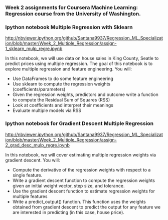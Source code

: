 ### Week 2 assignments for Coursera Machine Learning: Regression course from the University of Washington.

### Ipython notebook Multiple Regression with Sklearn

http://nbviewer.ipython.org/github/Santana9937/Regression_ML_Specialization/blob/master/Week_2_Multiple_Regression/assign-1_sklearn_mulp_regre.ipynb

In this notebook, we will use data on house sales in King County, Seatle to predict prices using multiple regression. The goal of this notebook is to explore multiple regression and feature engineering. You will:

* Use DataFrames to do some feature engineering
* Use sklearn to compute the regression weights (coefficients/parameters)
* Given the regression weights, predictors and outcome write a function to compute the Residual Sum of Squares (RSS)
* Look at coefficients and interpret their meanings
* Evaluate multiple models via RSS


### Ipython notebook for Gradient Descent Multiple Regression

http://nbviewer.ipython.org/github/Santana9937/Regression_ML_Specialization/blob/master/Week_2_Multiple_Regression/assign-2_grad_desc_mulp_regre.ipynb

In this notebook, we will cover estimating multiple regression weights via gradient descent. You will:
* Compute the derivative of the regression weights with respect to a single feature.
* Write a gradient descent function to compute the regression weights given an initial weight vector, step size, and tolerance.
* Use the gradient descent function to estimate regression weights for multiple features
* Write a predict_output() function. This function uses the weights obtained from gradient descent to predict the output for any feature we are interested in predicting (in this case, house price).


